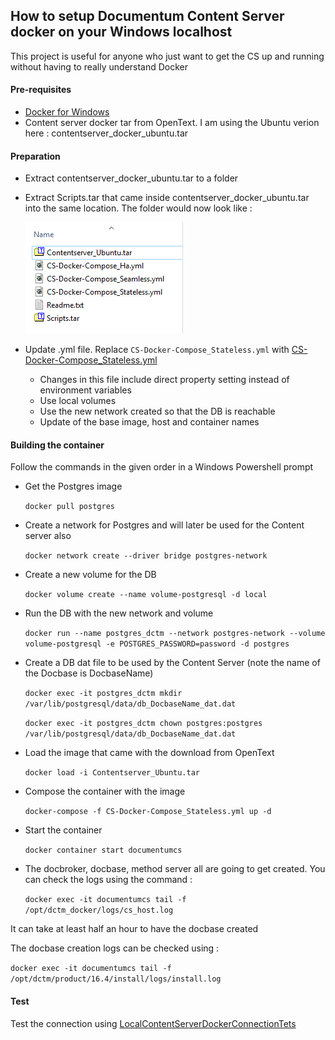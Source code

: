 ## How to setup Documentum Content Server docker on your Windows localhost

This project is useful for anyone who just want to get the CS up and running without having to really understand Docker 

#### Pre-requisites
  - [Docker for Windows](https://docs.docker.com/docker-for-windows/install/)
  - Content server docker tar from OpenText. I am using the Ubuntu verion here : contentserver_docker_ubuntu.tar
#### Preparation
  - Extract contentserver_docker_ubuntu.tar to a folder
  - Extract Scripts.tar that came inside contentserver_docker_ubuntu.tar into the same location. The folder would now look like :
   
    ![Screenshot](img/folder.png)
  - Update .yml file. Replace `CS-Docker-Compose_Stateless.yml` with [CS-Docker-Compose_Stateless.yml](CS-Docker-Compose_Stateless.yml)
    - Changes in this file include direct property setting instead of environment variables
    - Use local volumes
    - Use the new network created so that the DB is reachable
    - Update of the base image, host and container names

#### Building the container

Follow the commands in the given order in a Windows Powershell prompt 

- Get the Postgres image

    `docker pull postgres`
- Create a network for Postgres and will later be used for the Content server also

    `docker network create --driver bridge postgres-network`
- Create a new volume for the DB

    `docker volume create --name volume-postgresql -d local`
- Run the DB with the new network and volume

   `docker run --name postgres_dctm --network postgres-network --volume volume-postgresql -e POSTGRES_PASSWORD=password -d postgres`
- Create a DB dat file to be used by the Content Server (note the name of the Docbase is DocbaseName)

    `docker exec -it postgres_dctm mkdir /var/lib/postgresql/data/db_DocbaseName_dat.dat`

    `docker exec -it postgres_dctm chown postgres:postgres /var/lib/postgresql/data/db_DocbaseName_dat.dat`
- Load the image that came with the download from OpenText

    `docker load -i Contentserver_Ubuntu.tar`
- Compose the container with the image

    `docker-compose -f CS-Docker-Compose_Stateless.yml up -d`
- Start the container

    `docker container start documentumcs`
- The docbroker, docbase, method server all are going to get created. You can check the logs using the command : 

    `docker exec -it documentumcs tail -f /opt/dctm_docker/logs/cs_host.log`

It can take at least half an hour to have the docbase created

The docbase creation logs can be checked using : 

   `docker exec -it documentumcs tail -f /opt/dctm/product/16.4/install/logs/install.log`
    
#### Test

Test the connection using [LocalContentServerDockerConnectionTets](src/test/java/ak/dctm/csdocker/LocalContentServerDockerConnectionTest.java)

